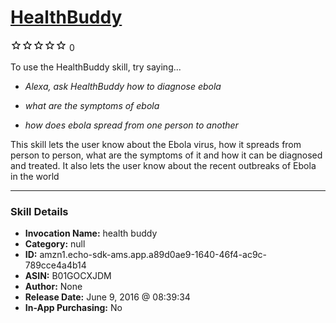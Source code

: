 # [HealthBuddy](http://alexa.amazon.com/#skills/amzn1.echo-sdk-ams.app.a89d0ae9-1640-46f4-ac9c-789cce4a4b14)
![0 stars](../../images/ic_star_border_black_18dp_1x.png)![0 stars](../../images/ic_star_border_black_18dp_1x.png)![0 stars](../../images/ic_star_border_black_18dp_1x.png)![0 stars](../../images/ic_star_border_black_18dp_1x.png)![0 stars](../../images/ic_star_border_black_18dp_1x.png) 0

To use the HealthBuddy skill, try saying...

* *Alexa, ask HealthBuddy how to diagnose ebola*

* *what are the symptoms of ebola*

* *how does ebola spread from one person to another*

This skill lets the user know about the Ebola virus, how it spreads from person to person, what are the symptoms of it and how it can be diagnosed and treated. It also lets the user know about the recent outbreaks of Ebola in the world

***

### Skill Details

* **Invocation Name:** health buddy
* **Category:** null
* **ID:** amzn1.echo-sdk-ams.app.a89d0ae9-1640-46f4-ac9c-789cce4a4b14
* **ASIN:** B01GOCXJDM
* **Author:** None
* **Release Date:** June 9, 2016 @ 08:39:34
* **In-App Purchasing:** No
